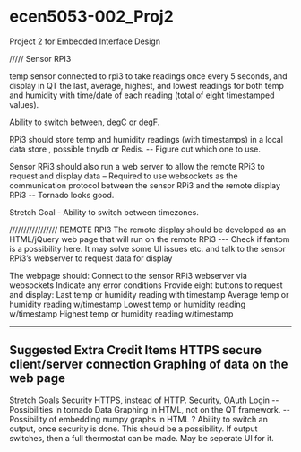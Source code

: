 # ecen5053-002_Proj2
Project 2 for Embedded Interface Design

///// Sensor RPI3

temp sensor connected to rpi3 to take readings once every 5 seconds, and 
display in QT the last, average, highest, and lowest readings for both temp and 
humidity with time/date of each reading (total of eight timestamped values).

Ability to switch between, degC or degF.

RPi3 should store temp and humidity readings (with timestamps) in a local data store ,
possible tinydb or Redis. -- Figure out which one to use.

Sensor RPi3 should also run a web server to allow the remote RPi3 to request and display data –
Required to use websockets as the communication protocol between the sensor RPi3 and the remote display RPi3
-- Tornado looks good.

Stretch Goal - Ability to switch between timezones.


///////////////// REMOTE RPI3
The remote display should be developed as an HTML/jQuery web page that will run on the remote RPi3
--- Check if fantom is a possibility here. It may solve some UI issues etc.
and talk to the sensor RPi3’s webserver to request data for display
 
The webpage should:
Connect to the sensor RPi3 webserver via websockets
Indicate any error conditions
Provide eight buttons to request and display:
Last temp or humidity reading with timestamp
Average temp or humidity reading w/timestamp
Lowest temp or humidity reading w/timestamp
Highest temp or humidity reading w/timestamp


---------
Suggested Extra Credit Items
HTTPS secure client/server connection
Graphing of data on the web page
------------------

Stretch Goals
Security HTTPS, instead of HTTP.
Security, OAuth Login -- Possibilities in tornado
Data Graphing in HTML, not on the QT framework. -- Possibility of embedding numpy graphs in HTML ?
Ability to switch an output, once security is done. This should be a possibility.
If output switches, then a full thermostat can be made. May be seperate UI for it.








